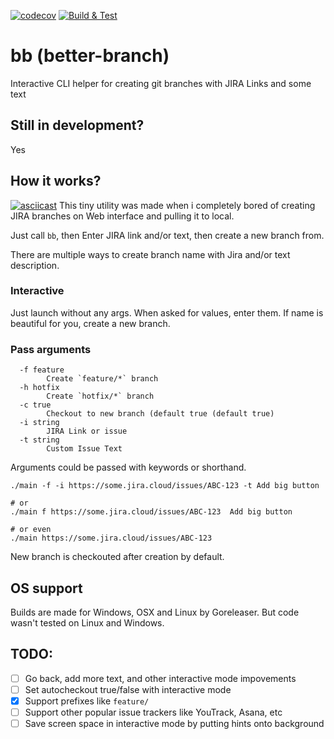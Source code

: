 [![codecov](https://codecov.io/gh/iamthen0ise/better-branch/branch/stable/graph/badge.svg?token=BTTO7509NG)](https://codecov.io/gh/iamthen0ise/better-branch)
[![Build & Test](https://github.com/iamthen0ise/better-branch/actions/workflows/test.yml/badge.svg)](https://github.com/iamthen0ise/better-branch/actions/workflows/test.yml)

# bb (better-branch)
Interactive CLI helper for creating git branches with JIRA Links and some text

## Still in development?
Yes

## How it works?
[![asciicast](https://asciinema.org/a/d4NPyH679pdgjJVfLQpV4SOf7.svg)](https://asciinema.org/a/d4NPyH679pdgjJVfLQpV4SOf7)
This tiny utility was made when i completely bored of creating JIRA branches on Web interface and pulling it to local.

Just call `bb`, then Enter JIRA link and/or text, then create a new branch from.

There are multiple ways to create branch name with Jira and/or text description.
### Interactive
Just launch without any args. When asked for values, enter them. If name is beautiful for you, create a new branch.

### Pass arguments
```shell
  -f feature
        Create `feature/*` branch
  -h hotfix
        Create `hotfix/*` branch
  -c true
    	Checkout to new branch (default true (default true)
  -i string
    	JIRA Link or issue
  -t string
    	Custom Issue Text
```
Arguments could be passed with keywords or shorthand.

```shell
./main -f -i https://some.jira.cloud/issues/ABC-123 -t Add big button

# or
./main f https://some.jira.cloud/issues/ABC-123  Add big button

# or even
./main https://some.jira.cloud/issues/ABC-123
```

New branch is checkouted after creation by default.

## OS support
Builds are made for Windows, OSX and Linux by Goreleaser. But code wasn't tested on Linux and Windows.

## TODO:
- [ ] Go back, add more text, and other interactive mode impovements
- [ ] Set autocheckout true/false with interactive mode
- [x] Support prefixes like `feature/`
- [ ] Support other popular issue trackers like YouTrack, Asana, etc
- [ ] Save screen space in interactive mode by putting hints onto background
